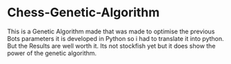 # Chess-Genetic-Algorithm
This is a Genetic Algorithm made that was made to optimise the previous Bots parameters it is developed in Python so i had to translate it into python. But the Results are well worth it. Its not stockfish yet but it does show the power of the genetic algorithm.

